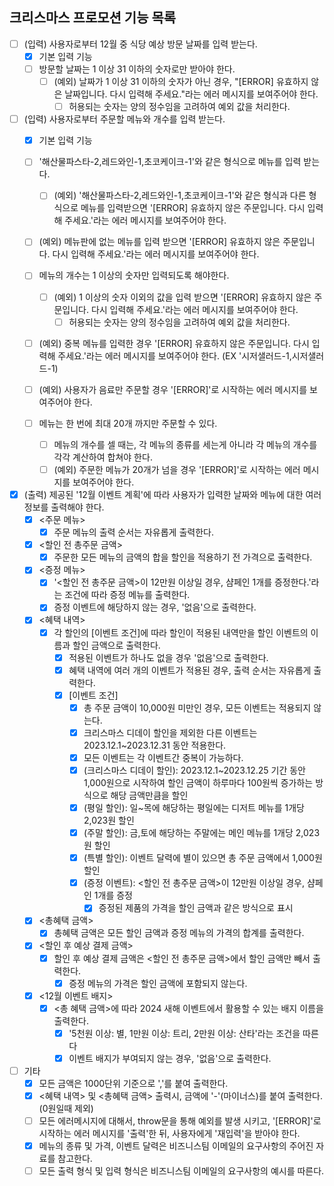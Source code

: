 ## 크리스마스 프로모션 기능 목록

- [ ] (입력) 사용자로부터 12월 중 식당 예상 방문 날짜를 입력 받는다.
  - [x] 기본 입력 기능
  - [ ] 방문할 날짜는 1 이상 31 이하의 숫자로만 받아야 한다.
    - [ ] (예외) 날짜가 1 이상 31 이하의 숫자가 아닌 경우, "[ERROR] 유효하지 않은 날짜입니다. 다시 입력해 주세요."라는 에러 메시지를 보여주어야 한다.
      - [ ] 허용되는 숫자는 양의 정수임을 고려하여 예외 값을 처리한다.

- [ ] (입력) 사용자로부터 주문할 메뉴와 개수를 입력 받는다.
  - [x] 기본 입력 기능
  - [ ] '해산물파스타-2,레드와인-1,초코케이크-1'와 같은 형식으로 메뉴를 입력 받는다.
    - [ ] (예외) '해산물파스타-2,레드와인-1,초코케이크-1'와 같은 형식과 다른 형식으로 메뉴를 입력받으면 '[ERROR] 유효하지 않은 주문입니다. 다시 입력해 주세요.'라는 에러 메시지를 보여주어야 한다.

  - [ ] (예외) 메뉴판에 없는 메뉴를 입력 받으면 '[ERROR] 유효하지 않은 주문입니다. 다시 입력해 주세요.'라는 에러 메시지를 보여주어야 한다.

  - [ ] 메뉴의 개수는 1 이상의 숫자만 입력되도록 해야한다.
    - [ ] (예외) 1 이상의 숫자 이외의 값을 입력 받으면 '[ERROR] 유효하지 않은 주문입니다. 다시 입력해 주세요.'라는 에러 메시지를 보여주어야 한다.
      - [ ] 허용되는 숫자는 양의 정수임을 고려하여 예외 값을 처리한다.

  - [ ] (예외) 중복 메뉴를 입력한 경우 '[ERROR] 유효하지 않은 주문입니다. 다시 입력해 주세요.'라는 에러 메시지를 보여주어야 한다. (EX '시저샐러드-1,시저샐러드-1)

  - [ ] (예외) 사용자가 음료만 주문할 경우 '[ERROR]'로 시작하는 에러 메시지를 보여주어야 한다.

  - [ ] 메뉴는 한 번에 최대 20개 까지만 주문할 수 있다.
    - [ ] 메뉴의 개수를 셀 때는, 각 메뉴의 종류를 세는게 아니라 각 메뉴의 개수를 각각 계산하여 합쳐야 한다.
    - [ ] (예외) 주문한 메뉴가 20개가 넘을 경우 '[ERROR]'로 시작하는 에러 메시지를 보여주어야 한다.

- [x] (출력) 제공된 '12월 이벤트 계획'에 따라 사용자가 입력한 날짜와 메뉴에 대한 여러 정보를 출력해야 한다.
  - [x] <주문 메뉴>
    - [x] 주문 메뉴의 출력 순서는 자유롭게 출력한다.

  - [x] <할인 전 총주문 금액>
    - [x] 주문한 모든 메뉴의 금액의 합을 할인을 적용하기 전 가격으로 출력한다.

  - [x] <증정 메뉴>
    - [x] '<할인 전 총주문 금액>이 12만원 이상일 경우, 샴페인 1개를 증정한다.'라는 조건에 따라 증정 메뉴를 출력한다.
    - [x] 증정 이벤트에 해당하지 않는 경우, '없음'으로 출력한다.

  - [x] <혜택 내역>
    - [x] 각 할인의 [이벤트 조건]에 따라 할인이 적용된 내역만을 할인 이벤트의 이름과 할인 금액으로 출력한다.
      - [x] 적용된 이벤트가 하나도 없을 경우 '없음'으로 출력한다.
      - [x] 혜택 내역에 여러 개의 이벤트가 적용된 경우, 출력 순서는 자유롭게 출력한다.
      - [x] [이벤트 조건]
        - [x] 총 주문 금액이 10,000원 미만인 경우, 모든 이벤트는 적용되지 않는다.
        - [x] 크리스마스 디데이 할인을 제외한 다른 이벤트는 2023.12.1~2023.12.31 동안 적용한다.
        - [x] 모든 이벤트는 각 이벤트간 중복이 가능하다.
        - [x] (크리스마스 디데이 할인): 2023.12.1~2023.12.25 기간 동안 1,000원으로 시작하여 할인 금액이 하루마다 100원씩 증가하는 방식으로 해당 금액만큼을 할인
        - [x] (평일 할인): 일~목에 해당하는 평일에는 디저트 메뉴를 1개당 2,023원 할인
        - [x] (주말 할인): 금,토에 해당하는 주말에는 메인 메뉴를 1개당 2,023원 할인
        - [x] (특별 할인): 이벤트 달력에 별이 있으면 총 주문 금액에서 1,000원 할인
        - [x] (증정 이벤트): <할인 전 총주문 금액>이 12만원 이상일 경우, 샴페인 1개를 증정
          - [x] 증정된 제품의 가격을 할인 금액과 같은 방식으로 표시

  - [x] <총혜택 금액>
    - [x] 총혜택 금액은 모든 할인 금액과 증정 메뉴의 가격의 합계를 출력한다.

  - [x] <할인 후 예상 결제 금액>
    - [x] 할인 후 예상 결제 금액은 <할인 전 총주문 금액>에서 할인 금액만 빼서 출력한다.
      - [x] 증정 메뉴의 가격은 할인 금액에 포함되지 않는다.

  - [x] <12월 이벤트 배지>
    - [x] <총 혜택 금액>에 따라 2024 새해 이벤트에서 활용할 수 있는 배지 이름을 출력한다.
      - [x] '5천원 이상: 별, 1만원 이상: 트리, 2만원 이상: 산타'라는 조건을 따른다
      - [x] 이벤트 배지가 부여되지 않는 경우, '없음'으로 출력한다.

- [ ] 기타
  - [x] 모든 금액은 1000단위 기준으로 ','를 붙여 출력한다.
  - [x] <혜택 내역> 및 <총혜택 금액> 출력시, 금액에 '-'(마이너스)를 붙여 출력한다.(0원일때 제외)
  - [ ] 모든 에러메시지에 대해서, throw문을 통해 예외를 발생 시키고, '[ERROR]'로 시작하는 에러 메시지를 '출력'한 뒤, 사용자에게 '재입력'을 받아야 한다.
  - [x] 메뉴의 종류 및 가격, 이벤트 달력은 비즈니스팀 이메일의 요구사항의 주어진 자료를 참고한다.
  - [ ] 모든 출력 형식 및 입력 형식은 비즈니스팀 이메일의 요구사항의 예시를 따른다.